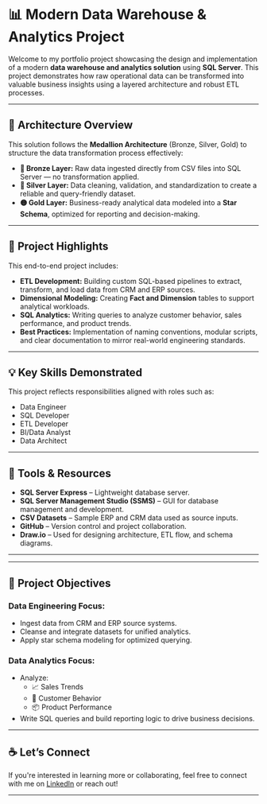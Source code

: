 # 📊 Modern Data Warehouse & Analytics Project

Welcome to my portfolio project showcasing the design and implementation of a modern **data warehouse and analytics solution** using **SQL Server**. This project demonstrates how raw operational data can be transformed into valuable business insights using a layered architecture and robust ETL processes.

---

## 🧱 Architecture Overview

This solution follows the **Medallion Architecture** (Bronze, Silver, Gold) to structure the data transformation process effectively:

- **🔹 Bronze Layer:** Raw data ingested directly from CSV files into SQL Server — no transformation applied.
- **🔘 Silver Layer:** Data cleaning, validation, and standardization to create a reliable and query-friendly dataset.
- **🟡 Gold Layer:** Business-ready analytical data modeled into a **Star Schema**, optimized for reporting and decision-making.

---

## 🚀 Project Highlights

This end-to-end project includes:

- **ETL Development:** Building custom SQL-based pipelines to extract, transform, and load data from CRM and ERP sources.
- **Dimensional Modeling:** Creating **Fact and Dimension** tables to support analytical workloads.
- **SQL Analytics:** Writing queries to analyze customer behavior, sales performance, and product trends.
- **Best Practices:** Implementation of naming conventions, modular scripts, and clear documentation to mirror real-world engineering standards.

---

## 💡 Key Skills Demonstrated

This project reflects responsibilities aligned with roles such as:

- Data Engineer  
- SQL Developer  
- ETL Developer  
- BI/Data Analyst  
- Data Architect  

---

## 🧰 Tools & Resources

- **SQL Server Express** – Lightweight database server.
- **SQL Server Management Studio (SSMS)** – GUI for database management and development.
- **CSV Datasets** – Sample ERP and CRM data used as source inputs.
- **GitHub** – Version control and project collaboration.
- **Draw.io** – Used for designing architecture, ETL flow, and schema diagrams.
---


---

## 🎯 Project Objectives

### Data Engineering Focus:
- Ingest data from CRM and ERP source systems.
- Cleanse and integrate datasets for unified analytics.
- Apply star schema modeling for optimized querying.

### Data Analytics Focus:
- Analyze:
  - 📈 Sales Trends
  - 🧍 Customer Behavior
  - 📦 Product Performance
- Write SQL queries and build reporting logic to drive business decisions.

---


## ☕ Let’s Connect

If you're interested in learning more or collaborating, feel free to connect with me on [LinkedIn](#) or reach out!

---

